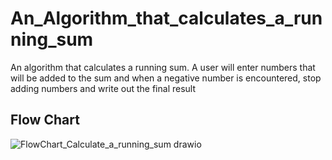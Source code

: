 # An_Algorithm_that_calculates_a_running_sum
An algorithm that calculates a running sum. A user will enter numbers that will be added to the sum and when a negative number is encountered, stop adding numbers and write out the final result

## Flow Chart
![FlowChart_Calculate_a_running_sum drawio](https://github.com/evans-kithinji/An_Algorithm_that_calculates_a_running_sum/assets/105270837/abda309c-71f5-4712-bdba-66f65cc24b6b)
